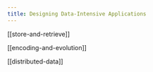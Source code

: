 ```yaml
---
title: Designing Data-Intensive Applications
---
```



[[store-and-retrieve]]

[[encoding-and-evolution]]

[[distributed-data]]




